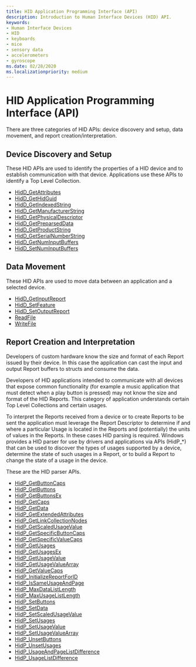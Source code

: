 ```yaml
---
title: HID Application Programming Interface (API)
description: Introduction to Human Interface Devices (HID) API.
keywords:
- Human Interface Devices
- HID
- keyboards
- mice
- sensory data
- accelerometers
- gyroscope
ms.date: 02/28/2020
ms.localizationpriority: medium
---
```


# HID Application Programming Interface (API)

There are three categories of HID APIs: device discovery and setup, data movement, and report creation/interpretation.

## Device Discovery and Setup

These HID APIs are used to identify the properties of a HID device and to establish communication with that device. Applications use these APIs to identify a Top Level Collection.

- [HidD\_GetAttributes](/windows-hardware/drivers/ddi/hidsdi/nf-hidsdi-hidd_getattributes)
- [HidD\_GetHidGuid](/windows-hardware/drivers/ddi/hidsdi/nf-hidsdi-hidd_gethidguid)
- [HidD\_GetIndexedString](/windows-hardware/drivers/ddi/hidsdi/nf-hidsdi-hidd_getindexedstring)
- [HidD\_GetManufacturerString](/windows-hardware/drivers/ddi/hidsdi/nf-hidsdi-hidd_getmanufacturerstring)
- [HidD\_GetPhysicalDescriptor](/windows-hardware/drivers/ddi/hidsdi/nf-hidsdi-hidd_getphysicaldescriptor)
- [HidD\_GetPreparsedData](/windows-hardware/drivers/ddi/hidsdi/nf-hidsdi-hidd_getpreparseddata)
- [HidD\_GetProductString](/windows-hardware/drivers/ddi/hidsdi/nf-hidsdi-hidd_getproductstring)
- [HidD\_GetSerialNumberString](/windows-hardware/drivers/ddi/hidsdi/nf-hidsdi-hidd_getserialnumberstring)
- [HidD\_GetNumInputBuffers](/windows-hardware/drivers/ddi/hidsdi/nf-hidsdi-hidd_getnuminputbuffers)
- [HidD\_SetNumInputBuffers](/windows-hardware/drivers/ddi/hidsdi/nf-hidsdi-hidd_setnuminputbuffers)

## Data Movement

These HID APIs are used to move data between an application and a selected device.

- [HidD\_GetInputReport](/windows-hardware/drivers/ddi/hidsdi/nf-hidsdi-hidd_getinputreport)
- [HidD\_SetFeature](/windows-hardware/drivers/ddi/hidsdi/nf-hidsdi-hidd_setfeature)
- [HidD\_SetOutputReport](/windows-hardware/drivers/ddi/hidsdi/nf-hidsdi-hidd_setoutputreport)
- [ReadFile](/windows/win32/api/fileapi/nf-fileapi-readfile)
- [WriteFile](/windows/win32/api/fileapi/nf-fileapi-writefile)

## Report Creation and Interpretation

Developers of custom hardware know the size and format of each Report issued by their device. In this case the application can cast the input and output Report buffers to structs and consume the data.

Developers of HID applications intended to communicate with all devices that expose common functionality (for example a music application that must detect when a play button is pressed) may not know the size and format of the HID Reports. This category of application understands certain Top Level Collections and certain usages.

To interpret the Reports received from a device or to create Reports to be sent the application must leverage the Report Descriptor to determine if and where a particular Usage is located in the Reports and (potentially) the units of values in the Reports. In these cases HID parsing is required. Windows provides a HID parser for use by drivers and applications via APIs (HidP\_\*) that can be used to discover the types of usages supported by a device, determine the state of such usages in a Report, or to build a Report to change the state of a usage in the device.

These are the HID parser APIs.

- [HidP\_GetButtonCaps](/windows-hardware/drivers/ddi/hidpi/nf-hidpi-hidp_getbuttoncaps)
- [HidP\_GetButtons](./hdpi-h-macros.md)
- [HidP\_GetButtonsEx](./hdpi-h-macros.md)
- [HidP\_GetCaps](/windows-hardware/drivers/ddi/hidpi/nf-hidpi-hidp_getcaps)
- [HidP\_GetData](/windows-hardware/drivers/ddi/hidpi/nf-hidpi-hidp_getdata)
- [HidP\_GetExtendedAttributes](/windows-hardware/drivers/ddi/hidpi/nf-hidpi-hidp_getextendedattributes)
- [HidP\_GetLinkCollectionNodes](/windows-hardware/drivers/ddi/hidpi/nf-hidpi-hidp_getlinkcollectionnodes)
- [HidP\_GetScaledUsageValue](/windows-hardware/drivers/ddi/hidpi/nf-hidpi-hidp_getscaledusagevalue)
- [HidP\_GetSpecificButtonCaps](/windows-hardware/drivers/ddi/hidpi/nf-hidpi-hidp_getspecificbuttoncaps)
- [HidP\_GetSpecificValueCaps](/windows-hardware/drivers/ddi/hidpi/nf-hidpi-hidp_getspecificvaluecaps)
- [HidP\_GetUsages](/windows-hardware/drivers/ddi/hidpi/nf-hidpi-hidp_getusages)
- [HidP\_GetUsagesEx](/windows-hardware/drivers/ddi/hidpi/nf-hidpi-hidp_getusagesex)
- [HidP\_GetUsageValue](/windows-hardware/drivers/ddi/hidpi/nf-hidpi-hidp_getusagevalue)
- [HidP\_GetUsageValueArray](/windows-hardware/drivers/ddi/hidpi/nf-hidpi-hidp_getusagevaluearray)
- [HidP\_GetValueCaps](/windows-hardware/drivers/ddi/hidpi/nf-hidpi-hidp_getvaluecaps)
- [HidP\_InitializeReportForID](/windows-hardware/drivers/ddi/hidpi/nf-hidpi-hidp_initializereportforid)
- [HidP\_IsSameUsageAndPage](/windows-hardware/drivers/ddi/hidpi/ns-hidpi-_usage_and_page)
- [HidP\_MaxDataListLength](/windows-hardware/drivers/ddi/hidpi/nf-hidpi-hidp_maxdatalistlength)
- [HidP\_MaxUsageListLength](/windows-hardware/drivers/ddi/hidpi/nf-hidpi-hidp_maxusagelistlength)
- [HidP\_SetButtons](./hdpi-h-macros.md)
- [HidP\_SetData](/windows-hardware/drivers/ddi/hidpi/nf-hidpi-hidp_setdata)
- [HidP\_SetScaledUsageValue](/windows-hardware/drivers/ddi/hidpi/nf-hidpi-hidp_setscaledusagevalue)
- [HidP\_SetUsages](/windows-hardware/drivers/ddi/hidpi/nf-hidpi-hidp_setusages)
- [HidP\_SetUsageValue](/windows-hardware/drivers/ddi/hidpi/nf-hidpi-hidp_setusagevalue)
- [HidP\_SetUsageValueArray](/windows-hardware/drivers/ddi/hidpi/nf-hidpi-hidp_setusagevaluearray)
- [HidP\_UnsetButtons](./hdpi-h-macros.md)
- [HidP\_UnsetUsages](/windows-hardware/drivers/ddi/hidpi/nf-hidpi-hidp_unsetusages)
- [HidP\_UsageAndPageListDifference](/previous-versions/windows/hardware/drivers/ff539824(v=vs.85))
- [HidP\_UsageListDifference](/windows-hardware/drivers/ddi/hidpi/nf-hidpi-hidp_usagelistdifference)
